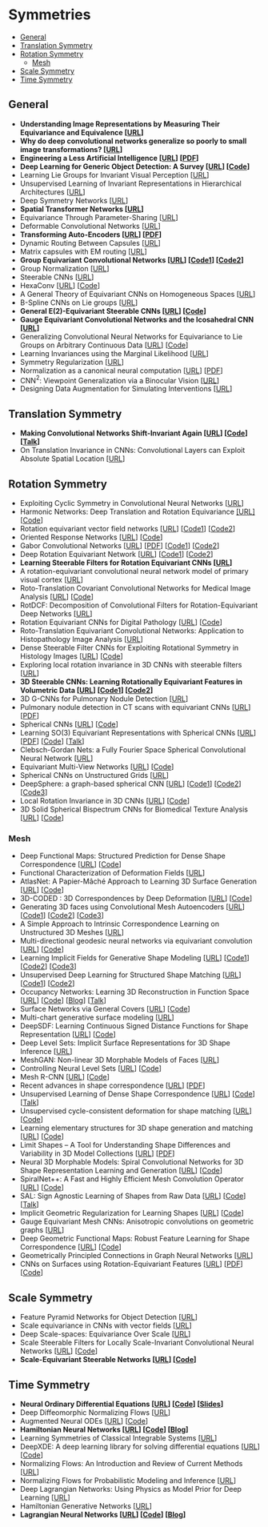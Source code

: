 # Symmetries

- [General](#general)
- [Translation Symmetry](#translation-symmetry)
- [Rotation Symmetry](#rotation-symmetry)
  - [Mesh](#mesh)
- [Scale Symmetry](#scale-symmetry)
- [Time Symmetry](#time-symmetry)

## General

- **Understanding Image Representations by Measuring Their Equivariance and Equivalence [[URL](https://doi.org/10.1007/s11263-018-1098-y)]**
- **Why do deep convolutional networks generalize so poorly to small image transformations? [[URL](http://jmlr.org/papers/v20/19-519.html)]**
- **Engineering a Less Artificial Intelligence [[URL](https://doi.org/10.1016/j.neuron.2019.08.034)] [[PDF](https://xaqlab.com/wp-content/uploads/2019/09/LessArtificialIntelligence.pdf)]**
- **Deep Learning for Generic Object Detection: A Survey [[URL](https://arxiv.org/abs/1809.02165)] [[Code](https://github.com/hoya012/deep_learning_object_detection)]**
- Learning Lie Groups for Invariant Visual Perception [[URL](https://papers.nips.cc/paper/1584-learning-lie-groups-for-invariant-visual-perception)]
- Unsupervised Learning of Invariant Representations in Hierarchical Architectures [[URL](https://arxiv.org/abs/1311.4158)]
- Deep Symmetry Networks [[URL](https://papers.nips.cc/paper/5424-deep-symmetry-networks)]
- **Spatial Transformer Networks [[URL](https://arxiv.org/abs/1506.02025)]**
- Equivariance Through Parameter-Sharing [[URL](https://arxiv.org/abs/1702.08389)]
- Deformable Convolutional Networks [[URL](https://arxiv.org/abs/1703.06211)]
- **Transforming Auto-Encoders [[URL](https://doi.org/10.1007/978-3-642-21735-7_6)] [[PDF](https://www.cs.toronto.edu/~hinton/absps/transauto6.pdf)]**
- Dynamic Routing Between Capsules [[URL](https://papers.nips.cc/paper/6975-dynamic-routing-between-capsules)]
- Matrix capsules with EM routing [[URL](https://openreview.net/forum?id=HJWLfGWRb)]
- **Group Equivariant Convolutional Networks [[URL](https://arxiv.org/abs/1602.07576)] [[Code1](https://github.com/tscohen/GrouPy)] [[Code2](https://github.com/tscohen/gconv_experiments)]**
- Group Normalization [[URL](https://arxiv.org/abs/1803.08494)]
- Steerable CNNs [[URL](https://openreview.net/forum?id=rJQKYt5ll)]
- HexaConv [[URL](https://openreview.net/forum?id=r1vuQG-CW)] [[Code](https://github.com/ehoogeboom/hexaconv)]
- A General Theory of Equivariant CNNs on Homogeneous Spaces [[URL](https://arxiv.org/abs/1811.02017)]
- B-Spline CNNs on Lie groups [[URL](https://openreview.net/forum?id=H1gBhkBFDH)]
- **General E(2)-Equivariant Steerable CNNs [[URL](https://arxiv.org/abs/1911.08251)] [[Code](https://github.com/QUVA-Lab/e2cnn)]**
- **Gauge Equivariant Convolutional Networks and the Icosahedral CNN [[URL]](https://arxiv.org/abs/1902.04615)**
- Generalizing Convolutional Neural Networks for Equivariance to Lie Groups on Arbitrary Continuous Data [[URL](https://arxiv.org/abs/2002.12880)] [[Code](https://github.com/mfinzi/LieConv)]
- Learning Invariances using the Marginal Likelihood [[URL](https://arxiv.org/abs/1808.05563)]
- Symmetry Regularization [[URL](https://dspace.mit.edu/handle/1721.1/109391)]
- Normalization as a canonical neural computation [[URL](https://doi.org/10.1038/nrn3136)] [[PDF](http://www.ccnss.org/ccn_2012/materials/pdf/carandini/Carandini-Heeger-2011.pdf)]
- CNN$^{2}$: Viewpoint Generalization via a Binocular Vision [[URL](https://papers.nips.cc/paper/8473-cnn2-viewpoint-generalization-via-a-binocular-vision)]
- Designing Data Augmentation for Simulating Interventions [[URL](https://arxiv.org/abs/2005.01856)]

## Translation Symmetry

- **Making Convolutional Networks Shift-Invariant Again [[URL](https://arxiv.org/abs/1904.11486)] [[Code](https://github.com/adobe/antialiased-cnns)] [[Talk](https://www.youtube.com/watch?v=HjewNBZz00w)]**
- On Translation Invariance in CNNs: Convolutional Layers can Exploit Absolute Spatial Location [[URL](https://arxiv.org/abs/2003.07064)]

## Rotation Symmetry

- Exploiting Cyclic Symmetry in Convolutional Neural Networks [[URL](http://proceedings.mlr.press/v48/dieleman16.html)]
- Harmonic Networks: Deep Translation and Rotation Equivariance [[URL]](https://arxiv.org/abs/1612.04642) [[Code](https://github.com/deworrall92/harmonicConvolutions)]
- Rotation equivariant vector field networks [[URL](https://arxiv.org/abs/1612.09346)] [[Code1](https://github.com/dmarcosg/RotEqNet)] [[Code2](https://github.com/COGMAR/RotEqNet)]
- Oriented Response Networks [[URL](https://arxiv.org/abs/1701.01833)] [[Code](https://github.com/ZhouYanzhao/ORN)]
- Gabor Convolutional Networks [[URL](https://doi.org/10.1109/TIP.2018.2835143)] [[PDF](https://arxiv.org/pdf/1705.01450.pdf)] [[Code1](https://github.com/bczhangbczhang/Gabor-Convolutional-Networks)] [[Code2](https://github.com/jxgu1016/Gabor_CNN_PyTorch)]
- Deep Rotation Equivariant Network [[URL](https://arxiv.org/abs/1705.08623)] [[Code1](https://github.com/ZJULearning/DREN)] [[Code2](https://github.com/microljy/DREN_Tensorflow)]
- **Learning Steerable Filters for Rotation Equivariant CNNs [[URL](https://arxiv.org/abs/1711.07289)]**
- A rotation-equivariant convolutional neural network model of primary visual cortex [[URL](https://openreview.net/forum?id=H1fU8iAqKX)]
- Roto-Translation Covariant Convolutional Networks for Medical Image Analysis [[URL](https://arxiv.org/abs/1804.03393)] [[Code](https://github.com/tueimage/SE2CNN)]
- RotDCF: Decomposition of Convolutional Filters for Rotation-Equivariant Deep Networks [[URL](https://openreview.net/forum?id=H1gTEj09FX)]
- Rotation Equivariant CNNs for Digital Pathology [[URL](http://arxiv.org/abs/1806.03962)] [[Code](https://github.com/basveeling/keras-gcnn)]
- Roto-Translation Equivariant Convolutional Networks: Application to Histopathology Image Analysis [[URL](https://arxiv.org/abs/2002.08725)]
- Dense Steerable Filter CNNs for Exploiting Rotational Symmetry in Histology Images [[URL](https://arxiv.org/abs/2004.03037)] [[Code](https://github.com/simongraham/dsf-cnn)]
- Exploring local rotation invariance in 3D CNNs with steerable filters [[URL](https://openreview.net/forum?id=H1gXZLzxeE)]
- **3D Steerable CNNs: Learning Rotationally Equivariant Features in Volumetric Data [[URL](https://arxiv.org/abs/1807.02547)] [[Code1](https://github.com/mariogeiger/se3cnn)] [[Code2](https://github.com/e3nn/e3nn)]**
- 3D G-CNNs for Pulmonary Nodule Detection [[URL](https://openreview.net/forum?id=H1sdHFiif)]
- Pulmonary nodule detection in CT scans with equivariant CNNs [[URL](https://doi.org/10.1016/j.media.2019.03.010)] [[PDF](https://marysia.nl/assets/MIA.pdf)]
- Spherical CNNs [[URL](https://openreview.net/forum?id=Hkbd5xZRb)] [[Code](https://github.com/jonas-koehler/s2cnn)]
- Learning SO(3) Equivariant Representations with Spherical CNNs [[URL](https://doi.org/10.1007/s11263-019-01220-1)] [[PDF](https://arxiv.org/pdf/1711.06721.pdf)] [[Code](https://github.com/daniilidis-group/spherical-cnn)] [[Talk](https://www.youtube.com/watch?v=Y86rzE4UzKs)]
- Clebsch-Gordan Nets: a Fully Fourier Space Spherical Convolutional Neural Network [[URL](https://arxiv.org/abs/1806.09231)]
- Equivariant Multi-View Networks [[URL](https://arxiv.org/abs/1904.00993)] [[Code](https://github.com/daniilidis-group/emvn)]
- Spherical CNNs on Unstructured Grids [[URL](https://openreview.net/forum?id=Bkl-43C9FQ)]
- DeepSphere: a graph-based spherical CNN [[URL](https://openreview.net/forum?id=B1e3OlStPB)] [[Code1](https://github.com/deepsphere/DeepSphere)] [[Code2](https://github.com/deepsphere/code-iclr20)] [[Code3](https://github.com/deepsphere/deepsphere-pytorch)]
- Local Rotation Invariance in 3D CNNs [[URL](https://arxiv.org/abs/2003.08890)] [[Code](https://github.com/v-andrearczyk/lri-cnn)]
- 3D Solid Spherical Bispectrum CNNs for Biomedical Texture Analysis [[URL](https://arxiv.org/abs/2004.13371)] [[Code](https://github.com/voreille/ssbcnn)]

### Mesh

- Deep Functional Maps: Structured Prediction for Dense Shape Correspondence [[URL](https://arxiv.org/abs/1704.08686)] [[Code](https://github.com/orlitany/DeepFunctionalMaps)]
- Functional Characterization of Deformation Fields [[URL](https://doi.org/10.1145/3292480)]
- AtlasNet: A Papier-Mâché Approach to Learning 3D Surface Generation [[URL](https://arxiv.org/abs/1802.05384)] [[Code](https://github.com/ThibaultGROUEIX/AtlasNet)]
- 3D-CODED : 3D Correspondences by Deep Deformation [[URL](https://arxiv.org/abs/1806.05228)] [[Code](https://github.com/ThibaultGROUEIX/3D-CODED)]
- Generating 3D faces using Convolutional Mesh Autoencoders [[URL](https://arxiv.org/abs/1807.10267)] [[Code1](https://github.com/anuragranj/coma)] [[Code2](https://github.com/pixelite1201/pytorch_coma)] [[Code3](https://github.com/sw-gong/coma)]
- A Simple Approach to Intrinsic Correspondence Learning on Unstructured 3D Meshes [[URL](https://arxiv.org/abs/1809.06664)]
- Multi-directional geodesic neural networks via equivariant convolution [[URL](https://doi.org/10.1145/3272127.3275102)] [[Code](https://github.com/adrienPoulenard/MDGCNN)]
- Learning Implicit Fields for Generative Shape Modeling [[URL](https://arxiv.org/abs/1812.02822)] [[Code1](https://github.com/czq142857/implicit-decoder)] [[Code2](https://github.com/czq142857/IM-NET)] [[Code3](https://github.com/czq142857/IM-NET-pytorch)]
- Unsupervised Deep Learning for Structured Shape Matching [[URL](https://arxiv.org/abs/1812.03794)] [[Code1](https://github.com/LIX-shape-analysis/SURFMNet)] [[Code2](https://github.com/Not-IITian/SURFMNet-Object_oriented)]
- Occupancy Networks: Learning 3D Reconstruction in Function Space [[URL](https://arxiv.org/abs/1812.03828)] [[Code](https://github.com/autonomousvision/occupancy_networks)] [[Blog](https://autonomousvision.github.io/occupancy-networks/)] [[Talk](https://www.youtube.com/watch?v=w1Qo3bOiPaE)]
- Surface Networks via General Covers [[URL](https://arxiv.org/abs/1812.10705)] [[Code](https://github.com/nivha/surface_networks_covers)]
- Multi-chart generative surface modeling [[URL](https://doi.org/10.1145/3272127.3275052)]
- DeepSDF: Learning Continuous Signed Distance Functions for Shape Representation [[URL](https://arxiv.org/abs/1901.05103)] [[Code](https://github.com/facebookresearch/DeepSDF)]
- Deep Level Sets: Implicit Surface Representations for 3D Shape Inference [[URL](https://arxiv.org/abs/1901.06802)]
- MeshGAN: Non-linear 3D Morphable Models of Faces [[URL](https://arxiv.org/abs/1903.10384)]
- Controlling Neural Level Sets [[URL](https://arxiv.org/abs/1905.11911)] [[Code](https://github.com/matanatz/ControllingNeuralLevelsets)]
- Mesh R-CNN [[URL](https://arxiv.org/abs/1906.02739)] [[Code](https://github.com/facebookresearch/meshrcnn)]
- Recent advances in shape correspondence [[URL](https://doi.org/10.1007/s00371-019-01760-0)] [[PDF](https://user.ceng.metu.edu.tr/~ys/pubs/corsurvey-tvcj19.pdf)]
- Unsupervised Learning of Dense Shape Correspondence [[URL](http://openaccess.thecvf.com/content_CVPR_2019/html/Halimi_Unsupervised_Learning_of_Dense_Shape_Correspondence_CVPR_2019_paper.html)] [[Code](https://github.com/OshriHalimi/unsupervised_learning_of_dense_shape_correspondence)] [[Talk](https://www.youtube.com/watch?v=OPKRc6uQrNg)]
- Unsupervised cycle-consistent deformation for shape matching [[URL](https://arxiv.org/abs/1907.03165)] [[Code](https://github.com/ThibaultGROUEIX/CycleConsistentDeformation)]
- Learning elementary structures for 3D shape generation and matching [[URL](https://arxiv.org/abs/1908.04725)] [[Code](https://github.com/TheoDEPRELLE/AtlasNetV2)]
- Limit Shapes – A Tool for Understanding Shape Differences and Variability in 3D Model Collections [[URL](https://doi.org/10.1111/cgf.13799)] [[PDF](https://www.lix.polytechnique.fr/~maks/papers/limit_shapes_SGP19.pdf)]
- Neural 3D Morphable Models: Spiral Convolutional Networks for 3D Shape Representation Learning and Generation [[URL](http://openaccess.thecvf.com/content_ICCV_2019/html/Bouritsas_Neural_3D_Morphable_Models_Spiral_Convolutional_Networks_for_3D_Shape_ICCV_2019_paper.html)] [[Code](https://github.com/gbouritsas/Neural3DMM)]
- SpiralNet++: A Fast and Highly Efficient Mesh Convolution Operator [[URL](https://arxiv.org/abs/1911.05856)] [[Code](https://github.com/sw-gong/spiralnet_plus)]
- SAL: Sign Agnostic Learning of Shapes from Raw Data [[URL](https://arxiv.org/abs/1911.10414)] [[Code](https://github.com/matanatz/SAL)] [[Talk](https://www.youtube.com/watch?v=vx3jl72qqO0)]
- Implicit Geometric Regularization for Learning Shapes [[URL](https://arxiv.org/abs/2002.10099)] [[Code](https://github.com/peisuke/ImplicitGeometricRegularization.pytorch)]
- Gauge Equivariant Mesh CNNs: Anisotropic convolutions on geometric graphs [[URL](https://arxiv.org/abs/2003.05425)]
- Deep Geometric Functional Maps: Robust Feature Learning for Shape Correspondence [[URL](https://arxiv.org/abs/2003.14286)] [[Code](https://github.com/LIX-shape-analysis/GeomFmaps)]
- Geometrically Principled Connections in Graph Neural Networks [[URL](https://arxiv.org/abs/2004.02658)]
- CNNs on Surfaces using Rotation-Equivariant Features [[URL](https://doi.org/10.1145/3386569.3392437)] [[PDF](https://rubenwiersma.nl/assets/pdf/CNNs_Surfaces_Rotation_Equivariant_Features.pdf)] [[Code](https://github.com/rubenwiersma/hsn)]

## Scale Symmetry

- Feature Pyramid Networks for Object Detection [[URL](https://arxiv.org/abs/1612.03144)]
- Scale equivariance in CNNs with vector fields [[URL](https://arxiv.org/abs/1807.11783)]
- Deep Scale-spaces: Equivariance Over Scale [[URL](https://papers.nips.cc/paper/8956-deep-scale-spaces-equivariance-over-scale)]
- Scale Steerable Filters for Locally Scale-Invariant Convolutional Neural Networks [[URL](https://arxiv.org/abs/1906.03861)] [[Code](https://github.com/rghosh92/SS-CNN)]
- **Scale-Equivariant Steerable Networks [[URL](https://openreview.net/forum?id=HJgpugrKPS)] [[Code](https://github.com/ISosnovik/sesn)]**

## Time Symmetry

- **Neural Ordinary Differential Equations [[URL](https://arxiv.org/abs/1806.07366)] [[Code](https://github.com/rtqichen/torchdiffeq)] [[Slides](https://www.cs.toronto.edu/~rtqichen/pdfs/neural_ode_slides.pdf)]**
- Deep Diffeomorphic Normalizing Flows [[URL](https://arxiv.org/abs/1810.03256)]
- Augmented Neural ODEs [[URL](https://arxiv.org/abs/1904.01681)] [[Code](https://github.com/EmilienDupont/augmented-neural-odes)]
- **Hamiltonian Neural Networks [[URL](https://arxiv.org/abs/1906.01563)] [[Code](https://github.com/greydanus/hamiltonian-nn)] [[Blog](https://greydanus.github.io/2019/05/15/hamiltonian-nns/)]**
- Learning Symmetries of Classical Integrable Systems [[URL](https://arxiv.org/abs/1906.04645)]
- DeepXDE: A deep learning library for solving differential equations [[URL](https://arxiv.org/abs/1907.04502)] [[Code](https://github.com/lululxvi/deepxde)]
- Normalizing Flows: An Introduction and Review of Current Methods [[URL](https://arxiv.org/abs/1908.09257)]
- Normalizing Flows for Probabilistic Modeling and Inference [[URL](https://arxiv.org/abs/1912.02762)]
- Deep Lagrangian Networks: Using Physics as Model Prior for Deep Learning [[URL](https://openreview.net/forum?id=BklHpjCqKm)]
- Hamiltonian Generative Networks [[URL](https://openreview.net/forum?id=HJenn6VFvB)]
- **Lagrangian Neural Networks [[URL](https://arxiv.org/abs/2003.04630)] [[Code](https://github.com/MilesCranmer/lagrangian_nns)] [[Blog](https://greydanus.github.io/2020/03/10/lagrangian-nns/)]**

